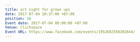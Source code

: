 ```yaml
---
title: art night for grown ups
date: 2017-07-04 10:37:00 +07:00
position: 16
Event date: 2017-07-04 00:00:00 +07:00
Venue: Clickspace
Event URL: https://www.facebook.com/events/1952682558302644/
---
```


